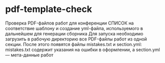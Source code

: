 # pdf-template-check
Проверка PDF-файлов работ для конференции СПИСОК на соответствие шаблону и создание yml-файла, используемого в дальнейшем для генерации сборника
Для запуска необходимо загрузить в рабочую директорию все PDF-файлы работ из одной секции. После этого появятся файлы mistakes.txt и section.yml: mistakes.txt содержит указания на ошибки в оформлении, а section.yml — мета-данные работ

